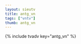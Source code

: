 ```yaml
--- 
layout: sieutv
title: antg_vn
tags: ["vntv"]
thumb: antg_vn
---
```

{% include tvadv key="antg_vn" %}
